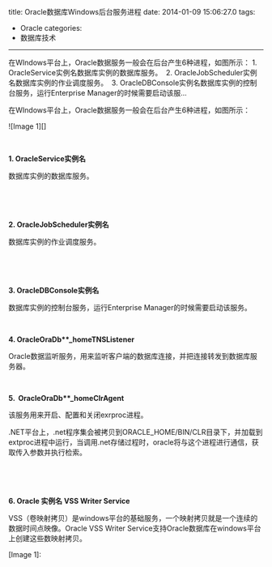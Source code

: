 title: Oracle数据库Windows后台服务进程
date: 2014-01-09 15:06:27.0
tags:
- Oracle
categories:
- 数据库技术

---

在WIndows平台上，Oracle数据服务一般会在后台产生6种进程，如图所示： 1. OracleService实例名数据库实例的数据库服务。  2. OracleJobScheduler实例名数据库实例的作业调度服务。  3. OracleDBConsole实例名数据库实例的控制台服务，运行Enterprise Manager的时候需要启动该服...

<!-- more -->

在WIndows平台上，Oracle数据服务一般会在后台产生6种进程，如图所示：

![Image 1][]

 

**1. OracleService实例名**

数据库实例的数据库服务。

 

 

**2. OracleJobScheduler实例名**

数据库实例的作业调度服务。

 

 

**3. OracleDBConsole实例名**

数据库实例的控制台服务，运行Enterprise Manager的时候需要启动该服务。

 

**4. OracleOraDb\*\*\_homeTNSListener**

Oracle数据监听服务，用来监听客户端的数据库连接，并把连接转发到数据库服务器。

 

**5.  OracleOraDb\*\*\_homeClrAgent**

该服务用来开启、配置和关闭exrproc进程。

.NET平台上，.net程序集会被拷贝到ORACLE\_HOME/BIN/CLR目录下，并加载到extproc进程中运行，当调用.net存储过程时，oracle将与这个进程进行通信，获取传入参数并执行检索。

 

 

**6. Oracle 实例名 VSS Writer Service**

VSS（卷映射拷贝）是windows平台的基础服务，一个映射拷贝就是一个连续的数据时间点映像。Oracle VSS Writer Service支持Oracle数据库在windows平台上创建这些数映射拷贝。

  


  


  



[Image 1]: 